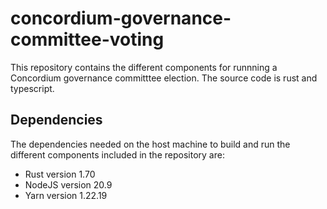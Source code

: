 # concordium-governance-committee-voting

This repository contains the different components for runnning a Concordium governance committtee election. The source code is rust and typescript.

## Dependencies

The dependencies needed on the host machine to build and run the different components included in the repository are:

- Rust version 1.70
- NodeJS version 20.9
- Yarn version 1.22.19
